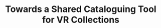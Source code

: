 ---
layout: report
pub_date: 2000-12-02
title: "Towards a Shared Cataloguing Tool for VR Collections"
authors: 
    - Greenstein, Daniel
redirect_to: https://old.diglib.org/collections/vrtool/toolframe.htm
org: DLF
seo:
  type: Report
description: ""
---